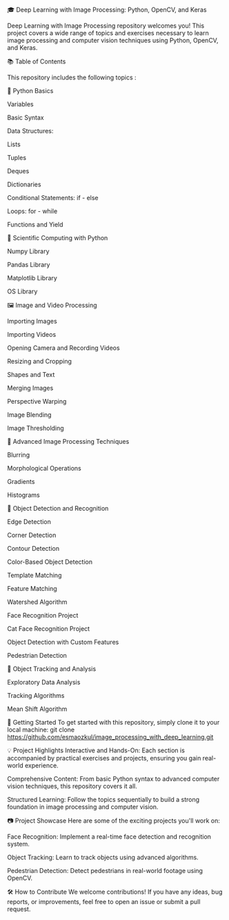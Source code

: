 🎓 Deep Learning with Image Processing: Python, OpenCV, and Keras

Deep Learning with Image Processing repository welcomes you! 
This project covers a wide range of topics and exercises necessary to learn image processing and computer vision techniques using Python, OpenCV, and Keras.

📚 Table of Contents

This repository includes the following topics :

🐍 Python Basics

Variables

Basic Syntax

Data Structures:

Lists

Tuples

Deques

Dictionaries

Conditional Statements: if - else

Loops: for - while

Functions and Yield

🔬 Scientific Computing with Python

Numpy Library

Pandas Library

Matplotlib Library

OS Library

🖼️ Image and Video Processing

Importing Images

Importing Videos

Opening Camera and Recording Videos

Resizing and Cropping

Shapes and Text

Merging Images

Perspective Warping

Image Blending

Image Thresholding

🧠 Advanced Image Processing Techniques

Blurring

Morphological Operations

Gradients

Histograms

🤖 Object Detection and Recognition

Edge Detection

Corner Detection

Contour Detection

Color-Based Object Detection

Template Matching

Feature Matching

Watershed Algorithm

Face Recognition Project

Cat Face Recognition Project

Object Detection with Custom Features

Pedestrian Detection

🧪 Object Tracking and Analysis

Exploratory Data Analysis

Tracking Algorithms

Mean Shift Algorithm

🚀 Getting Started
To get started with this repository, simply clone it to your local machine:
git clone https://github.com/esmaozkul/image_processing_with_deep_learning.git

💡 Project Highlights
Interactive and Hands-On: Each section is accompanied by practical exercises and projects, ensuring you gain real-world experience.

Comprehensive Content: From basic Python syntax to advanced computer vision techniques, this repository covers it all.

Structured Learning: Follow the topics sequentially to build a strong foundation in image processing and computer vision.

📷 Project Showcase
Here are some of the exciting projects you'll work on:

Face Recognition: Implement a real-time face detection and recognition system.

Object Tracking: Learn to track objects using advanced algorithms.

Pedestrian Detection: Detect pedestrians in real-world footage using OpenCV.

🛠️ How to Contribute
We welcome contributions! If you have any ideas, bug reports, or improvements, feel free to open an issue or submit a pull request.
